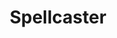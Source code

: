 ---
layout: comic_strip
title: "Spellcaster"
categories: pop-culture humor
image: "/assets/pictures/comic-strips/Spellcaster thumbnail.webp"
thumbnail: "/assets/pictures/comic-strips/Spellcaster thumbnail.webp"
comic_image: "/assets/pictures/comic-strips/Spellcaster.jpg"
alt_text: >
    Spellcaster

    Journalist: If you could use one of the spells in Harry Potter, which one would you choose?

    Interviewed person A (annoyed by the surrounding voices): Silencio

    Interviewed person B (locked out of his house): Alohomora

    Interviewed person C (standing in his own untidy room): Scrougify

    Interviewed person D (reading under her bed sheets, trying to reach a bag of crisps 10cm too far for her hand, but too lazy to move her body): Accio

    Signed: komehara
---